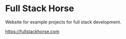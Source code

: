 # Full Stack Horse

Website for example projects for full stack development.

https://fullstackhorse.com